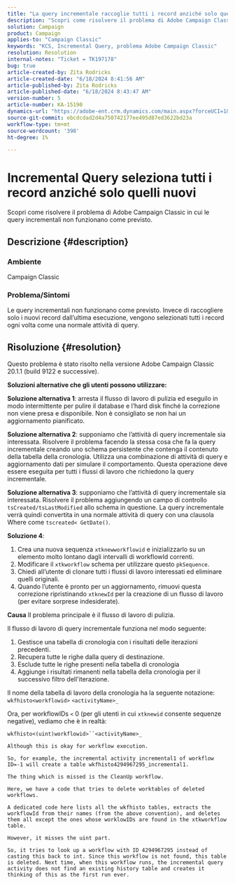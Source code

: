 ```yaml
---
title: "La query incrementale raccoglie tutti i record anziché solo quelli nuovi"
description: "Scopri come risolvere il problema di Adobe Campaign Classic in cui le query incrementali non funzionano come previsto."
solution: Campaign
product: Campaign
applies-to: "Campaign Classic"
keywords: "KCS, Incremental Query, problema Adobe Campaign Classic"
resolution: Resolution
internal-notes: "Ticket = TK197178"
bug: true
article-created-by: Zita Rodricks
article-created-date: "6/18/2024 8:41:56 AM"
article-published-by: Zita Rodricks
article-published-date: "6/18/2024 8:43:47 AM"
version-number: 5
article-number: KA-15190
dynamics-url: "https://adobe-ent.crm.dynamics.com/main.aspx?forceUCI=1&pagetype=entityrecord&etn=knowledgearticle&id=bc610d9d-4e2d-ef11-840a-002248084fbb"
source-git-commit: ebcdcdad2d4a750742177ee495d87ed3622bd23a
workflow-type: tm+mt
source-wordcount: '398'
ht-degree: 1%

---
```


# Incremental Query seleziona tutti i record anziché solo quelli nuovi


Scopri come risolvere il problema di Adobe Campaign Classic in cui le query incrementali non funzionano come previsto.

## Descrizione {#description}


### <b>Ambiente</b>

Campaign Classic



### <b>Problema/Sintomi</b>

Le query incrementali non funzionano come previsto. Invece di raccogliere solo i nuovi record dall’ultima esecuzione, vengono selezionati tutti i record ogni volta come una normale attività di query.


## Risoluzione {#resolution}


Questo problema è stato risolto nella versione Adobe Campaign Classic 20.1.1 (build 9122 e successive).

<b>Soluzioni alternative che gli utenti possono utilizzare:</b>

<b>Soluzione alternativa 1</b>: arresta il flusso di lavoro di pulizia ed eseguilo in modo intermittente per pulire il database e l’hard disk finché la correzione non viene presa e disponibile. Non è consigliato se non hai un aggiornamento pianificato.

<b>Soluzione alternativa 2</b>: supponiamo che l’attività di query incrementale sia interessata. Risolvere il problema facendo la stessa cosa che fa la query incrementale creando uno schema persistente che contenga il contenuto della tabella della cronologia. Utilizza una combinazione di attività di query e aggiornamento dati per simulare il comportamento. Questa operazione deve essere eseguita per tutti i flussi di lavoro che richiedono la query incrementale.

<b>Soluzione alternativa 3</b>: supponiamo che l’attività di query incrementale sia interessata. Risolvere il problema aggiungendo un campo di controllo `tsCreated/tsLastModified` allo schema in questione. La query incrementale verrà quindi convertita in una normale attività di query con una clausola Where come `tscreated< GetDate()`.

<b>Soluzione 4</b>:

1. Crea una nuova sequenza `xtknewworkflowid` e inizializzarlo su un elemento molto lontano dagli intervalli di workflowId correnti.
2. Modificare il `xtkworkflow` schema per utilizzare questo `pkSequence`.
3. Chiedi all’utente di clonare tutti i flussi di lavoro interessati ed eliminare quelli originali.
4. Quando l’utente è pronto per un aggiornamento, rimuovi questa correzione ripristinando `xtknewId` per la creazione di un flusso di lavoro (per evitare sorprese indesiderate).

<b>Causa</b>
Il problema principale è il flusso di lavoro di pulizia.

Il flusso di lavoro di query incrementale funziona nel modo seguente:

1. Gestisce una tabella di cronologia con i risultati delle iterazioni precedenti.
2. Recupera tutte le righe dalla query di destinazione.
3. Esclude tutte le righe presenti nella tabella di cronologia
4. Aggiunge i risultati rimanenti nella tabella della cronologia per il successivo filtro dell&#39;iterazione.


Il nome della tabella di lavoro della cronologia ha la seguente notazione:
`wkfhisto<workflowid>` `<activityName>_`

Ora, per workflowIDs `<`  0 (per gli utenti in cui `xtknewid` consente sequenze negative), vediamo che è in realtà:

`wkfhisto<(uint)workflowid>``<activityName>_`

`Although this is okay for workflow execution.`

`So, for example, the incremental activity incremental1 of workflow ID=-1 will create a table wkfhisto4294967295_incremental1.`

`The thing which is missed is the CleanUp workflow.`

`Here, we have a code that tries to delete worktables of deleted workflows.`

`A dedicated code here lists all the wkfhisto tables, extracts the workflowId from their names (from the above convention), and deletes them all except the ones whose worklowIDs are found in the xtkworkflow table.`

`However, it misses the uint part.`

`So, it tries to look up a workflow with ID 4294967295 instead of casting this back to int. Since this workflow is not found, this table is deleted. Next time, when this workflow runs, the incremental query activity does not find an existing history table and creates it thinking of this as the first run ever.`

